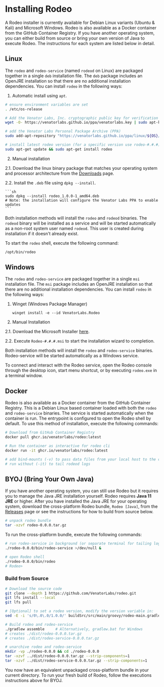 # Installing Rodeo

A Rodeo installer is currently available for Debian Linux variants (Ubuntu & Kali)
and Microsoft Windows. Rodeo is also available as a Docker container from the
GitHub Container Registry. If you have another operating system, you can either
build from source or bring your own version of Java to execute Rodeo. The
instructions for each system are listed below in detail.

## Linux

The `rodeo` and `rodeo-service` (named `rodeod` on Linux) are packaged together
in a single `deb` installation file. The `deb` package includes an OpenJRE
installation so that there are no additional installation dependencies. You can
install `rodeo` in the following ways:

1. Automatic install using `apt`.

```sh
# ensure environment variables are set
. /etc/os-release

# Add the Venator Labs, Inc. cryptographic public key for verification
wget -O- https://venatorlabs.github.io/ppa/venatorlabs.key | sudo apt-key add -

# add the Venator Labs Personal Package Archive (PPA)
sudo add-apt-repository "https://venatorlabs.github.io/ppa/linux/${OS}/${codename}"

# install latest rodeo version (for a specific version use rodeo-#.#.#)
sudo apt-get update && sudo apt-get install rodeo
```

2. Manual installation

2.1. Download the linux binary package that matches your operating system
     and processor architecture from the [Downloads](https://venatorlabs.github.io/ppa/linux) page.

2.2. Install the `.deb` file using `dpkg --install`.

    ```sh
    sudo dpkg --install rodeo_1.0.0-1_amd64.deb
    # Note: the installation will configure the Venator Labs PPA to enable updates
    ```

Both installation methods will install the `rodeo` and `rodeod` binaries. The `rodeod`
binary will be installed as a service and will be started automatically as a non-root
system user named `rodeod`. This user is created during installation if it doesn't already
exist.

To start the `rodeo` shell, execute the following command:

```sh
/opt/bin/rodeo
```

## Windows

The `rodeo` and `rodeo-service` are packaged together in a single `msi` installation
file. The `msi` package includes an OpenJRE installation so that there are no
additional installation dependencies. You can install `rodeo` in the following ways:

1. Winget (Windows Package Manager)

    ```pwsh
    winget install -e --id VenatorLabs.Rodeo
    ```

2. Manual Installation

2.1. Download the Microsoft Installer [here](https://venatorlabs.github.io/ppa/windows/).

2.2. Execute `Rodeo-#.#.#.msi` to start the installation wizard to completion.

Both installation methods will install the `rodeo` and `rodeo-service` binaries.
Rodeo-service will be started automatically as a Windows service.

To connect and interact with the Rodeo service, open the Rodeo console through the
desktop icon, start menu shortcut, or by executing `rodeo.exe` in a terminal window.

## Docker

Rodeo is also available as a Docker container from the GitHub Container Registry. This
is a Debian Linux based container loaded with both the `rodeo` and `rodeo-service`
binaries. The service is started automatically when the container is run. The entrypoint
is configured to open the Rodeo shell by default. To use this method of installation,
execute the following commands:

```sh
# Download from GitHub Container Registry
docker pull ghcr.io/venatorlabs/rodeo:latest

# Run the container as interactive for rodeo cli
docker run -it ghcr.io/venatorlabs/rodeo:latest

# add bind-mounts (-v) to pass data files from your local host to the container
# run without (-it) to tail rodeod logs
```

## BYOJ (Bring Your Own Java)

If you have another operating system, you can still use Rodeo but it requires you
to manage the Java JRE installation yourself. Rodeo requires **Java 11 JRE** or
higher. After you have installed the Java JRE for your operating system, download
the cross-platform Rodeo bundle, `Rodeo [Java]`, from the
[Releases](https://github.com/VenatorLabs/rodeo/releases) page or see the instructions
for how to build from source below.

```sh
# unpack rodeo bundle
tar -xzvf rodeo-0.0.0.tar.gz
```

To run the cross-platform bundle, execute the following commands:

```sh
# run rodeo-service in background (or separate terminal for tailing logs)
./rodeo-0.0.0/bin/rodeo-service >/dev/null &

# open Rodeo shell
./rodeo-0.0.0/bin/rodeo
# Rodeo>
```

### Build from Source

```sh
# Download the source code
git clone --depth 1 https://github.com/VenatorLabs/rodeo.git
git lfs install --local
git lfs pull

# [Optional] to set a rodeo version, modify the version variable in:
sed -E -i 's/0\.0\.0/1.0.0/' buildSrc/src/main/groovy/rodeo-main.gradle

# Build rodeo and rodeo-service
./gradlew assemble     # Alternatively, gradlew.bat for Windows
# creates ./dist/rodeo-0.0.0.tar.gz
# creates ./dist/rodeo-service-0.0.0.tar.gz

# unarchive rodeo and rodeo-service
mkdir -vp ./rodeo-0.0.0 && cd ./rodeo-0.0.0
tar -xzvf ../dist/rodeo-0.0.0.tar.gz --strip-components=1
tar -xzvf ../dist/rodeo-service-0.0.0.tar.gz --strip-components=1
```

You now have an equivalent unpackaged cross-platform bundle in your current
directory. To run your fresh build of Rodeo, follow the executions
instructions above for BYOJ.
